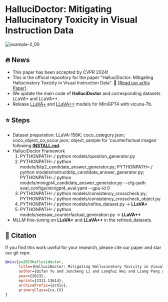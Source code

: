# HalluciDoctor: Mitigating Hallucinatory Toxicity in Visual Instruction Data
![example-2_00](https://github.com/Yuqifan1117/HalluciDoctor/assets/48062034/659bedd2-5da0-42dc-bf60-230f6aa03445)
## 🔥 News
- This paper has been accepted by CVPR 2024!
- This is the official repository for the paper "HalluciDoctor: Mitigating Hallucinatory Toxicity in Visual Instruction Data". 🍇 [[Read our arXiv Paper](https://arxiv.org/abs/2311.13614)].
- We update the main code of **HalluciDoctor** and corresponding datasets *LLaVA+* and *LLaVA++*.
- Release [LLaVA+](https://drive.google.com/file/d/1M0dZwF6nPuZMLeAH44VhFj0RCS4KxL5D/view?usp=sharing) and [LLaVA++](https://drive.google.com/file/d/1FDHLoq3f-nSmMkf_mPSZE6NMqytqiBqe/view?usp=sharing) models for MiniGPT4 with vicuna-7b.


## ⭐ Steps
- Dataset preparation: LLaVA-158K; coco_category.json; coco_object_co_occur.json; object_sample for 'counterfactual images' following **[INSTALL.md](INSTALL.md)**.
- HalluciDoctor Framework
    1. PYTHONPATH=./ python models/question_generator.py
    2. PYTHONPATH=./ python models/blip2_candidate_answer_generator.py; PYTHONPATH=./ python models/instructblip_candidate_answer_generator.py; PYTHONPATH=./ python models/minigpt4_candidate_answer_generator.py --cfg-path eval_configs/minigpt4_eval.yaml  --gpu-id 0
    3. PYTHONPATH=./ python models/consistency_crosscheck.py; PYTHONPATH=./ python models/consistency_crosscheck_object.py
    4. PYTHONPATH=./ python models/refine_dataset.py -> **LLaVA+**
    5. PYTHONPATH=./ python models/seesaw_counterfactual_generation.py -> **LLaVA++**
- MLLM fine-tuning on **LLaVA+** and **LLaVA++** in the refined_datasets.

## 📜 Citation
If you find this work useful for your research, please cite our paper and star our git repo:
```bibtex
@misc{yu2023hallucidoctor,
      title={HalluciDoctor: Mitigating Hallucinatory Toxicity in Visual Instruction Data}, 
      author={Qifan Yu and Juncheng Li and Longhui Wei and Liang Pang and Wentao Ye and Bosheng Qin and Siliang Tang and Qi Tian and Yueting Zhuang},
      year={2023},
      eprint={2311.13614},
      archivePrefix={arXiv},
      primaryClass={cs.CV}
}
```
